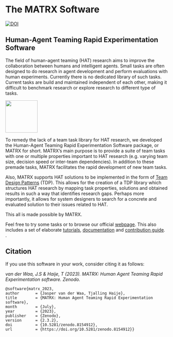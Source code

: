 # The MATRX Software

[![DOI](https://zenodo.org/badge/243515218.svg)](https://zenodo.org/badge/latestdoi/243515218)

## Human-Agent Teaming Rapid Experimentation Software

The field of human-agent teaming (HAT) research aims to improve the collaboration between humans and intelligent agents. Small tasks are often designed to do research in agent development and perform evaluations with human experiments. Currently there is no dedicated library of such tasks. Current tasks are build and maintained independent of each other, making it difficult to benchmark research or explore research to different type of tasks.

<img src="https://www.matrx-software.com/wp-content/uploads/2020/02/matrx_logo.svg" height="100">

To remedy the lack of a team task library for HAT research, we developed the Human-Agent Teaming Rapid Experimentation Software package, or MATRX for short. MATRX’s main purpose is to provide a suite of team tasks with one or multiple properties important to HAT research (e.g. varying team size, decision speed or inter-team dependencies). In addition to these premade tasks, MATRX facilitates the rapid development of new team tasks. 

Also, MATRX supports HAT solutions to be implemented in the form of [Team Design Patterns](https://s3.amazonaws.com/academia.edu.documents/61212125/TeamPatterns_CR_v520191114-20876-1u5752p.pdf?response-content-disposition=inline%3B%20filename%3DTeam_Design_Patterns.pdf&X-Amz-Algorithm=AWS4-HMAC-SHA256&X-Amz-Credential=AKIAIWOWYYGZ2Y53UL3A%2F20200221%2Fus-east-1%2Fs3%2Faws4_request&X-Amz-Date=20200221T092845Z&X-Amz-Expires=3600&X-Amz-SignedHeaders=host&X-Amz-Signature=6188328a97b458647775b65c0b0669c0b56e44f707d49e7398dcf40849181a6e) (TDP). This allows for the creation of a TDP library which structures HAT research by mapping task properties, solutions and obtained results in such a way that identifies research gaps. Perhaps more importantly, it allows for system designers to search for a concrete and evaluated solution to their issues related to HAT.

This all is made possible by MATRX. 

Feel free to try some tasks or to browse our official [webpage](https://matrx-software.com/). This also includes a set of elaborate [tutorials](https://matrx-software.com/tutorials/), [documentation](http://docs.matrx-software.com/en/latest/) and [contribution guide](https://matrx-software.com/contribution_guide/).
.

## Citation
If you use this software in your work, consider citing it as follows:

  _van der Waa, J.S & Haije, T (2023). MATRX: Human Agent Teaming Rapid Experimentation software. Zenodo._

    @software{matrx_2023,
    author       = {Jasper van der Waa, Tjalling Haije},
    title        = {MATRX: Human Agent Teaming Rapid Experimentation software},
    month        = {July},
    year         = {2023},
    publisher    = {Zenodo},
    version      = {2.3.2},
    doi          = {10.5281/zenodo.8154912},
    url          = {https://doi.org/10.5281/zenodo.8154912}}
